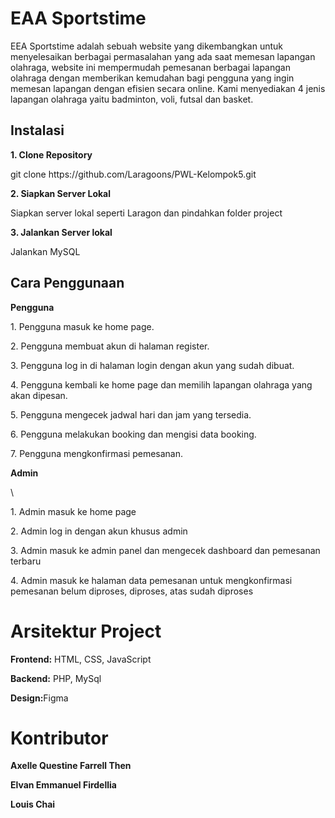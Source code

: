 <h1>EAA Sportstime</h1>
<p> EEA Sportstime adalah sebuah website yang dikembangkan untuk menyelesaikan berbagai permasalahan yang ada saat memesan lapangan olahraga, website ini mempermudah pemesanan berbagai lapangan olahraga dengan memberikan kemudahan bagi pengguna yang ingin memesan lapangan dengan efisien secara online. Kami menyediakan 4 jenis lapangan olahraga yaitu badminton, voli, futsal dan basket. </p>

<h2>Instalasi</h2>
<p><b>1. Clone Repository</b><p>
<p>git clone https://github.com/Laragoons/PWL-Kelompok5.git</p>
<p><b>2. Siapkan Server Lokal</b></p>
<p>Siapkan server lokal seperti Laragon dan pindahkan folder project</p>
<p><b>3. Jalankan Server lokal</b></p>
<p>Jalankan MySQL</p>

<h2>Cara Penggunaan</h2>
<p><b>Pengguna</b><p>
<p>1. Pengguna masuk ke home page.</p>
<p>2. Pengguna membuat akun di halaman register.</p>
<p>3. Pengguna log in di halaman login dengan akun yang sudah dibuat.</p>
<p>4. Pengguna kembali ke home page dan memilih lapangan olahraga yang akan dipesan.</p>
<p>5. Pengguna mengecek jadwal hari dan jam yang tersedia.</p>
<p>6. Pengguna melakukan booking dan mengisi data booking.</p>
<p>7. Pengguna mengkonfirmasi pemesanan.</p>

<p><b>Admin</b></p>\
<p>1. Admin masuk ke home page</p>
<p>2. Admin log in dengan akun khusus admin</p>
<p>3. Admin masuk ke admin panel dan mengecek dashboard dan pemesanan terbaru</p>
<p>4. Admin masuk ke halaman data pemesanan untuk mengkonfirmasi pemesanan belum diproses, diproses, atas sudah diproses</p>

<h1>Arsitektur Project</h1>
<p><b>Frontend:</b> HTML, CSS, JavaScript</p>
<p><b>Backend:</b> PHP, MySql</p>
<p><b>Design:</b>Figma</p>

<h1>Kontributor</h1>
<p><b>Axelle Questine Farrell Then</b></p>
<p><b>Elvan Emmanuel Firdellia</b></p>
<p><b>Louis Chai</b></p>
